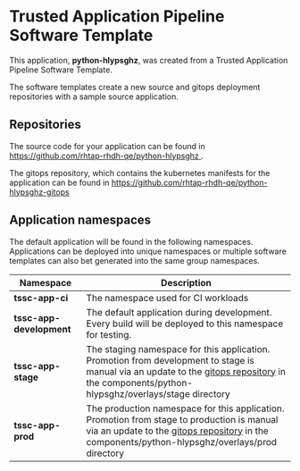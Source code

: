 # Trusted Application Pipeline Software Template

This application, **python-hlypsghz**, was created from a Trusted Application Pipeline Software Template.

The software templates create a new source and gitops deployment repositories with a sample source application. 

## Repositories

The source code for your application can be found in [https://github.com/rhtap-rhdh-qe/python-hlypsghz ](https://github.com/rhtap-rhdh-qe/python-hlypsghz ).
 
The gitops repository, which contains the kubernetes manifests for the application can be found in 
[https://github.com/rhtap-rhdh-qe/python-hlypsghz-gitops ](https://github.com/rhtap-rhdh-qe/python-hlypsghz-gitops ) 

## Application namespaces 

The default application will be found in the following namespaces. Applications can be deployed into unique namespaces or multiple software templates can also bet generated into the same group namespaces.  

|  Namespace   |  Description   |  
| -------- | -------- |
| **tssc-app-ci** | The namespace used for CI workloads |
| **tssc-app-development** | The default application during development. Every build will be deployed to this namespace for testing. |
| **tssc-app-stage** | The staging namespace for this application. Promotion from development to stage is manual via an update to the [gitops repository](https://github.com/rhtap-rhdh-qe/python-hlypsghz-gitops ) in the components/python-hlypsghz/overlays/stage directory |
| **tssc-app-prod** | The production namespace for this application. Promotion from stage to production is manual via an update to the [gitops repository](https://github.com/rhtap-rhdh-qe/python-hlypsghz-gitops ) in the components/python-hlypsghz/overlays/prod directory |